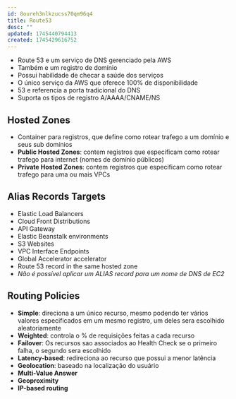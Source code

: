```yaml
---
id: 8oureh3nlkzucss70qm96q4
title: Route53
desc: ""
updated: 1745440794413
created: 1745429616752
---
```


- Route 53 e um serviço de DNS gerenciado pela AWS
- Também e um registro de domínio
- Possui habilidade de checar a saúde dos serviços
- O único serviço da AWS que oferece 100% de disponibilidade
- 53 e referencia a porta tradicional do DNS
- Suporta os tipos de registro A/AAAA/CNAME/NS

## Hosted Zones

- Container para registros, que define como rotear trafego a um domínio e seus sub domínios
- **Public Hosted Zones**: contem registros que especificam como rotear trafego para internet (nomes de domínio públicos)
- **Private Hosted Zones**: contem registros que especificam como rotear trafego para uma ou mais VPCs

## Alias Records Targets

- Elastic Load Balancers
- Cloud Front Distributions
- API Gateway
- Elastic Beanstalk environments
- S3 Websites
- VPC Interface Endpoints
- Global Accelerator accelerator
- Route 53 record in the same hosted zone
- _Não é possível aplicar um ALIAS record para um nome de DNS de EC2_

## Routing Policies

- **Simple**: direciona a um único recurso, mesmo podendo ter vários valores especificados em um mesmo registro, um deles sera escolhido aleatoriamente
- **Weighted**: controla o % de requisições feitas a cada recurso
- **Failover**: Os recursos sao associados ao Health Check se o primeiro falha, o segundo sera escolhido
- **Latency-based**: redireciona ao recurso que possui a menor latência
- **Geolocation**: baseado na localização do usuário
- **Multi-Value Answer**
- **Geoproximity**
- **IP-based routing**
